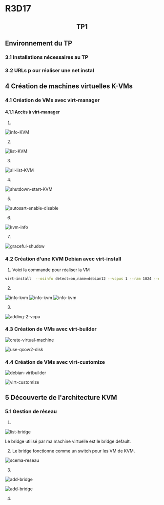 # R3D17


## <center> TP1



## Environnement du TP


### 3.1 Installations nécessaires au TP


### 3.2 URLs p our réaliser une net instal


## 4 Création de machines virtuelles K-VMs


### 4.1 Création de VMs avec virt-manager

#### 4.1.1 Accès à virt-manager

1) 

![info-KVM](img/virshinfo.png)

2) 

![list-KVM](img/lsit-vm.png)

3) 
   
![all-list-KVM](img/list-all.png)

4) 

![shutdown-start-KVM](img/shutdown_start.png)

5) 

![autosart-enable-disable](img/autosart.png)

6) 
   
![kvm-info](img/kvminfo.png)

7) 

![graceful-shudow](img/gracefull-shutdown.png)

### 4.2 Création d'une KVM Debian avec virt-install

1) Voici la commande pour réaliser la VM

```Bash
virt-install  --osinfo detect=on,name=debian12 --vcpus 1 --ram 1024 --disk size=5 -l http://ftp.fr.debian.org/debian/dists/stable/main/installer-amd64/
```

2) 

![info-kvm](img/info-kvm.png)
![info-kvm](img/info-kvm-2.png)
![info-kvm](img/info-kvm-3.png)

3) 

![adding-2-vcpu](img/vcpu-kvm.png)

### 4.3 Création de VMs avec virt-builder

![crate-virtual-machine](img/virtbuilder.png)

![use-qcow2-disk](img/lancemnt-virtbuilder.png)


### 4.4 Création de VMs avec virt-customize

![debian-virtbuilder](img/virt-builder-debian.png)

![virt-customize](img/virtcustom.png)

## 5 Découverte de l'architecture KVM

### 5.1 Gestion de réseau

1) 

![list-bridge](img/list-brgde.png)

Le bridge utilisé par ma machine virtuelle est le bridge default.

2) Le bridge fonctionne comme un switch pour les VM de KVM.

![scema-reseau](schéma.drawio.png)


3) 

![add-bridge](img/create-bridge.png)

![add-bridge](img/bridge-conf.png)


4) 